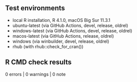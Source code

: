 ## Test environments

* local R installation, R 4.1.0, macOS Big Sur 11.3.1
* ubuntu-latest (via GitHub Actions, devel, release, oldrel)
* windows-latest (via GitHub Actions, devel, release, oldrel)
* macos-latest (via GitHub Actions, release, oldrel)
* windows (via winbuilder, devel, release, oldrel)
* rhub (with rhub::check_for_cran())

## R CMD check results

0 errors | 0 warnings | 0 note
